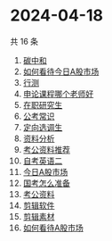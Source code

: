 # 2024-04-18

共 16 条

<!-- BEGIN -->
<!-- 最后更新时间 Thu Apr 18 2024 20:20:30 GMT+0800 (China Standard Time) -->

1. [碳中和](https://www.zhihu.com/search?q=碳中和)
1. [如何看待今日A股市场](https://www.zhihu.com/search?q=如何看待今日A股市场)
1. [行测](https://www.zhihu.com/search?q=行测)
1. [申论课程哪个老师好](https://www.zhihu.com/search?q=申论课程哪个老师好)
1. [在职研究生](https://www.zhihu.com/search?q=在职研究生)
1. [公考常识](https://www.zhihu.com/search?q=公考常识)
1. [定向选调生](https://www.zhihu.com/search?q=定向选调生)
1. [资料分析](https://www.zhihu.com/search?q=资料分析)
1. [考公资料推荐](https://www.zhihu.com/search?q=考公资料推荐)
1. [自考英语二](https://www.zhihu.com/search?q=自考英语二)
1. [今日A股市场](https://www.zhihu.com/search?q=今日A股市场)
1. [国考怎么准备](https://www.zhihu.com/search?q=国考怎么准备)
1. [考公资料](https://www.zhihu.com/search?q=考公资料)
1. [剪辑软件](https://www.zhihu.com/search?q=剪辑软件)
1. [剪辑素材](https://www.zhihu.com/search?q=剪辑素材)
1. [如何看待A股市场](https://www.zhihu.com/search?q=如何看待A股市场)

<!-- END -->
